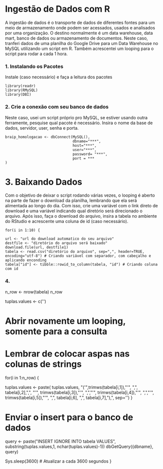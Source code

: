 # Ingestão de Dados com R
A ingestão de dados é o transporte de dados de diferentes fontes para um meio de armazenamento onde podem ser acessados, usados e analisados por uma organização. O destino normalmente é um data warehouse, data mart, banco de dados ou armazenamento de documentos. Neste caso, tranferi dados de uma planilha do Google Drive para um Data Warehouse no MySQL utilizando um script em R. Também acrescentei um looping para o script para rodar a cada 1 hora.

### 1. Instalando os Pacotes 
Instale (caso necessário) e faça a leitura dos pacotes
```
library(readr)
library(RMySQL)
library(DBI)
```

### 2. Crie a conexão com seu banco de dados
Neste caso, usei um script próprio pro MySQL, se estiver usando outra ferramente, pesquise qual pacote é necessário.
Insira o nome da base de dados, servidor, user, senha e porta.
```
braip_homologacao <- dbConnect(MySQL(),
                               dbname="***",
                               host="***",
                               user="***",
                               password= "***",
                               port = ***
)
```
# 3. Baixando Dados
Com o objetivo de deixar o script rodando várias vezes, o looping é aberto na parte de fazer o download da planilha, lembrando que ela será alimentada ao longo do dia. Com isso, crie uma variável com o link direto de download e uma variável indicando qual diretório será direcionado o arquivo. Após isso, faça o download do arquivo, insira a tabela no ambiente do RStudio e acrescente uma coluna de id (caso necessário).
```
for(i in 1:10) {

url <- "url do download automatico do seu arquivo"
destfile <- "diretório do arquivo será baixado"
download.file(url, destfile1)
tabela <- read.csv("diretório do arquivo", sep=",", header=TRUE, encoding="utf-8") # Criando variável com separador, com cabeçalho e aplicando enconding
tabela["id"] <- tibble::rowid_to_column(tabela, "id") # Criando coluna com id
```
### 4. 
n_row <- nrow(tabela) 
n_row

tuplas.values <- c('')

# Abrir novamente um looping, somente para a consulta
# Lembrar de colocar aspas nas colunas de strings
  
for(i in 1:n_row) {

  
tuplas.values <- paste( tuplas.values,
                 "('",trimws(tabela[i,1]),"'",
                 ",", tabela[i,2],",",
                 "'", trimws(tabela[i,3]),"'",
                 ",","'", trimws(tabela[i,4]),"'",
                 ",","'", trimws(tabela[i,5]),"'",
                 ",", tabela[i,6],
                 ",", tabela[i,7],"),",
                sep='')
}

# Enviar o insert para o banco de dados
query <- paste("INSERT IGNORE INTO tabela VALUES", substring(tuplas.values,1, nchar(tuplas.values)-1))
dbGetQuery({dbname}, query)

Sys.sleep(3600) # Atualizar a cada 3600 segundos
}
